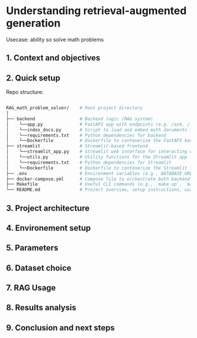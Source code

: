 # Understanding retrieval-augmented generation 
Usecase: ability so solve math problems 

## 1. Context and objectives

## 2. Quick setup

Repo structure:  

```bash

RAG_math_problem_solver/    # Root project directory
│
├── backend                 # Backend logic (RAG system)
│    └──app.py              # FastAPI app with endpoints (e.g. /ask, /llm-only)
│    └──index_docs.py       # Script to load and embed math documents into PGVector
│    └──requirements.txt    # Python dependencies for backend
│    └──Dockerfile          # Dockerfile to contenerize the FastAPI backend
├── streamlit               # Streamlit-based frontend
│    └──streamlit_app.py    # Streamlit web interface for interacting with the RAG system
│    └──utils.py            # Utility functions for the Streamlit app
│    └──requirements.txt    # Python dependencies for Streamlit
│    └──Dockerfile          # Dockerfile to contenerize the Streamlit frontend
├── .env                    # Environment variables (e.g., DATABASE_URL, OLLAMA_URL)
├── docker-compose.yml      # Compose file to orchestrate both backend and frontend services
├── Makefile                # Useful CLI commands (e.g., `make up`, `make index`, etc.)
└── README.md               # Project overview, setup instructions, usage

```

## 3. Project architecture

## 4. Environement setup

## 5. Parameters

## 6. Dataset choice

## 7. RAG Usage

## 8. Results analysis

## 9. Conclusion and next steps